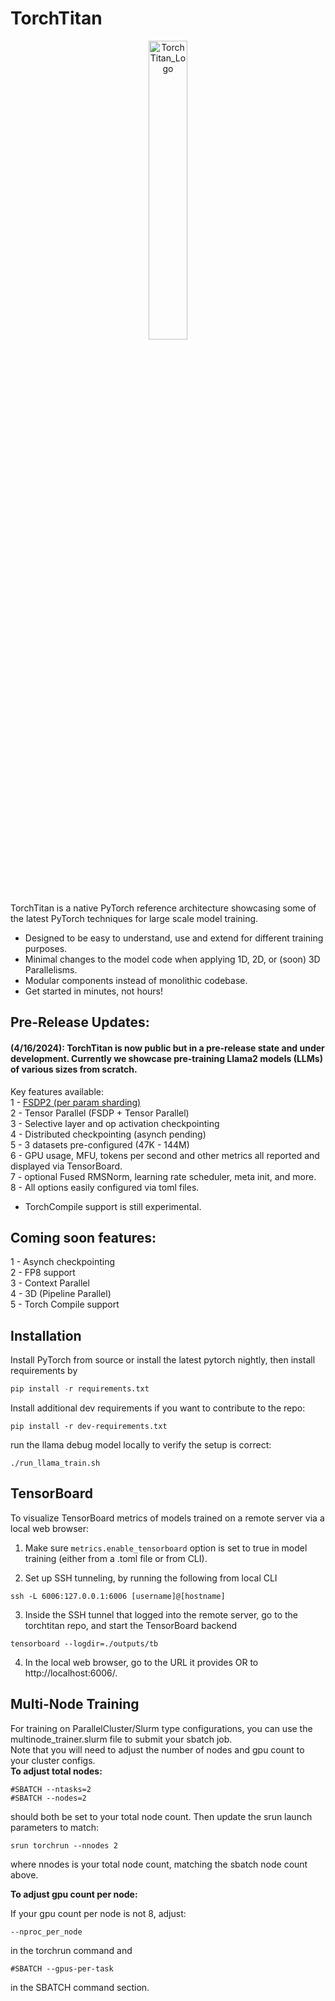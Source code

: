 # TorchTitan
<p align="center">
  <picture>
    <source media="(prefers-color-scheme: light)" srcset="https://github.com/lessw2020/TorchTitan/blob/1ab9828ae6aa0e6508d9a7002d743d96d85e8599/assets/images/TorchTitan_logo_main.jpg">
    <img alt="TorchTitan_Logo" width=35%>
  </picture>
</p>

TorchTitan is a native PyTorch reference architecture showcasing some of the latest PyTorch techniques for large scale model training.
* Designed to be easy to understand, use and extend for different training purposes.
* Minimal changes to the model code when applying 1D, 2D, or (soon) 3D Parallelisms.
* Modular components instead of monolithic codebase.
* Get started in minutes, not hours!

## Pre-Release Updates:
#### (4/16/2024): TorchTitan is now public but in a pre-release state and under development.  Currently we showcase pre-training Llama2 models (LLMs) of various sizes from scratch.</br>
Key features available:</br>
1 - [FSDP2 (per param sharding)](https://github.com/pytorch/torchtitan/blob/main/docs/fsdp.md)  </br>
2 - Tensor Parallel (FSDP + Tensor Parallel)</br>
3 - Selective layer and op activation checkpointing </br>
4 - Distributed checkpointing (asynch pending) </br>
5 - 3 datasets pre-configured (47K - 144M)</br>
6 - GPU usage, MFU, tokens per second and other metrics all reported and displayed via TensorBoard.</br>
7 - optional Fused RMSNorm, learning rate scheduler, meta init, and more.</br>
8 - All options easily configured via toml files.</br>
* TorchCompile support is still experimental.</br>

## Coming soon features:
1 - Asynch checkpointing </br>
2 - FP8 support </br>
3 - Context Parallel </br>
4 - 3D (Pipeline Parallel) </br>
5 - Torch Compile support </br>


## Installation

Install PyTorch from source or install the latest pytorch nightly, then install requirements by

```python
pip install -r requirements.txt
```

Install additional dev requirements if you want to contribute to the repo:
```
pip install -r dev-requirements.txt
```

run the llama debug model locally to verify the setup is correct:

```
./run_llama_train.sh
```

## TensorBoard

To visualize TensorBoard metrics of models trained on a remote server via a local web browser:

1. Make sure `metrics.enable_tensorboard` option is set to true in model training (either from a .toml file or from CLI).

2. Set up SSH tunneling, by running the following from local CLI
```
ssh -L 6006:127.0.0.1:6006 [username]@[hostname]
```

3. Inside the SSH tunnel that logged into the remote server, go to the torchtitan repo, and start the TensorBoard backend
```
tensorboard --logdir=./outputs/tb
```

4. In the local web browser, go to the URL it provides OR to http://localhost:6006/.

## Multi-Node Training
For training on ParallelCluster/Slurm type configurations, you can use the multinode_trainer.slurm file to submit your sbatch job.</br>
Note that you will need to adjust the number of nodes and gpu count to your cluster configs.</br>
<b>To adjust total nodes:</b>
```
#SBATCH --ntasks=2
#SBATCH --nodes=2
```
should both be set to your total node count.
Then update the srun launch parameters to match:
```
srun torchrun --nnodes 2
```
where nnodes is your total node count, matching the sbatch node count above.

<b>To adjust gpu count per node:</b>

If your gpu count per node is not 8, adjust:

```--nproc_per_node```

 in the torchrun command and

```#SBATCH --gpus-per-task```

in the SBATCH command section.
